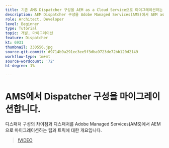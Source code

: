 ```yaml
---
title: 기존 AMS Dispatcher 구성을 AEM as a Cloud Service으로 마이그레이션하는 방법
description: AEM Dispatcher 구성을 Adobe Managed Services(AMS)에서 AEM as a Cloud Service으로 마이그레이션하기 위한 팁과 트릭
role: Architect, Developer
level: Beginner
type: Tutorial
topic: 개발, 마이그레이션
feature: Dispatcher
kt: 6931
thumbnail: 330556.jpg
source-git-commit: d9714b9a291ec3ee5f3dba9723de72bb120d2149
workflow-type: tm+mt
source-wordcount: '72'
ht-degree: 1%

---
```



# AMS에서 Dispatcher 구성을 마이그레이션합니다.

디스패처 구성의 차이점과 디스패처를 Adobe Managed Services(AMS)에서 AEM으로 마이그레이션하는 팁과 트릭에 대한 개요입니다.

>[!VIDEO](https://video.tv.adobe.com/v/330556/?quality=12&learn=on)